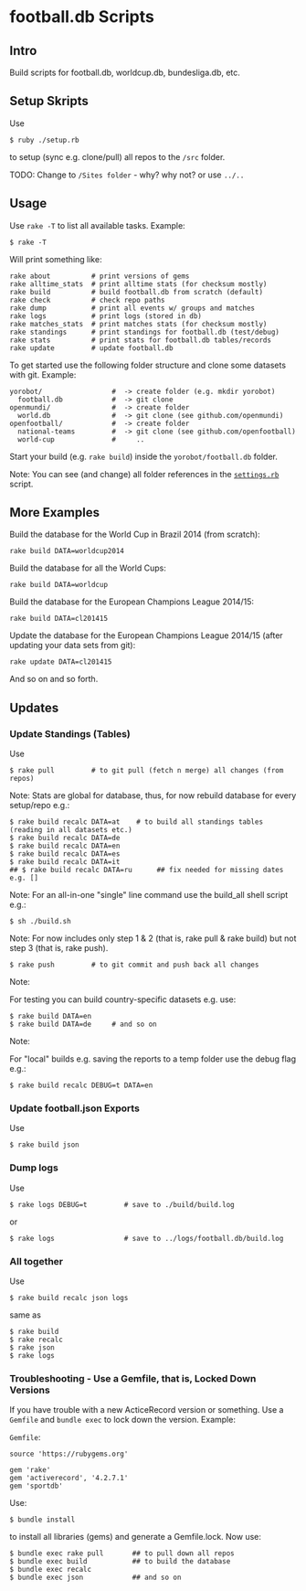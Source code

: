 # football.db Scripts

## Intro

Build scripts for football.db, worldcup.db, bundesliga.db, etc.


## Setup Skripts

Use

```
$ ruby ./setup.rb
```

to setup (sync e.g. clone/pull) all repos to the `/src` folder.

TODO: Change to `/Sites folder` - why? why not? or use `../..`



## Usage

Use `rake -T`  to list all available tasks. Example:

```
$ rake -T
```

Will print something like:


```
rake about          # print versions of gems
rake alltime_stats  # print alltime stats (for checksum mostly)
rake build          # build football.db from scratch (default)
rake check          # check repo paths
rake dump           # print all events w/ groups and matches
rake logs           # print logs (stored in db)
rake matches_stats  # print matches stats (for checksum mostly)
rake standings      # print standings for football.db (test/debug)
rake stats          # print stats for football.db tables/records
rake update         # update football.db
```


To get started use the following folder structure and
clone some datasets with git. Example:

```
yorobot/                 #  -> create folder (e.g. mkdir yorobot)
  football.db            #  -> git clone
openmundi/               #  -> create folder
  world.db               #  -> git clone (see github.com/openmundi)
openfootball/            #  -> create folder
  national-teams         #  -> git clone (see github.com/openfootball)
  world-cup              #     ..
```


Start your build (e.g. `rake build`) inside the `yorobot/football.db` folder.


Note: You can see (and change) all folder references in the [`settings.rb`](settings.rb) script.


## More Examples

Build the database for the World Cup in Brazil 2014 (from scratch):

```
rake build DATA=worldcup2014
```

Build the database for all the World Cups:

```
rake build DATA=worldcup
```

Build the database for the European Champions League 2014/15:

```
rake build DATA=cl201415
```

Update the database for the European Champions League 2014/15 (after updating your data sets from git):

```
rake update DATA=cl201415
```

And so on and so forth.


## Updates


### Update Standings (Tables)

Use

```
$ rake pull         # to git pull (fetch n merge) all changes (from repos)
```

Note:
Stats are global for database, thus, for now rebuild database for every setup/repo
e.g.:

```
$ rake build recalc DATA=at    # to build all standings tables (reading in all datasets etc.)
$ rake build recalc DATA=de
$ rake build recalc DATA=en
$ rake build recalc DATA=es
$ rake build recalc DATA=it
## $ rake build recalc DATA=ru      ## fix needed for missing dates e.g. []
```

Note:
For an all-in-one "single" line command use the build_all shell script e.g.:

```
$ sh ./build.sh
```

Note:
For now includes only step 1 & 2 (that is, rake pull & rake build)
but not step 3 (that is, rake push).


```
$ rake push         # to git commit and push back all changes
```



Note:

For testing you can build country-specific datasets e.g. use:

```
$ rake build DATA=en
$ rake build DATA=de     # and so on
```

Note:

For "local" builds e.g. saving the reports to a temp folder use the
debug flag e.g.:

```
$ rake build recalc DEBUG=t DATA=en
```


### Update football.json Exports

Use

```
$ rake build json
```

### Dump logs

Use

```
$ rake logs DEBUG=t         # save to ./build/build.log
```

or

```
$ rake logs                 # save to ../logs/football.db/build.log
```


### All together

Use

```
$ rake build recalc json logs
```

same as

```
$ rake build
$ rake recalc
$ rake json
$ rake logs
```


### Troubleshooting - Use a Gemfile, that is, Locked Down Versions

If you have trouble with a new ActiceRecord version or something. Use a `Gemfile` and `bundle exec`
to lock down the version. Example:

`Gemfile`:

```
source 'https://rubygems.org'

gem 'rake'
gem 'activerecord', '4.2.7.1'
gem 'sportdb'
```

Use:

```
$ bundle install
```

to install all libraries (gems) and generate a Gemfile.lock. Now use:

```
$ bundle exec rake pull       ## to pull down all repos
$ bundle exec build           ## to build the database
$ bundle exec recalc
$ bundle exec json            ## and so on
```


